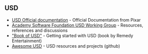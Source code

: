 
##   
## USD

* [USD Official documentation](https://graphics.pixar.com/usd/release/index.html) - Official Documentation from Pixar
* [Academy Software Foundation USD Working Group](https://wiki.aswf.io/display/WGUSD) - Resources, references and discussions
* ["Book of USD"](https://remedy-entertainment.github.io/USDBook/index.html) - Getting started with USD (book by Remedy Entertainment) 
* [Awesome USD](https://github.com/matiascodesal/awesome-usd) - USD resources and projects (github)
